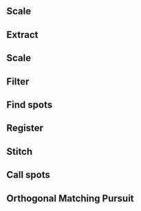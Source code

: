 ## Scale

## Extract

## Scale

## Filter

## Find spots

## Register

## Stitch

## Call spots

## Orthogonal Matching Pursuit
